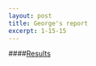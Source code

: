 ```yaml
---
layout: post
title: George's report
excerpt: 1-15-15
---
```


####[Results](https://github.com/ai-se/george/blob/master/Reports/01-15-15.md)
